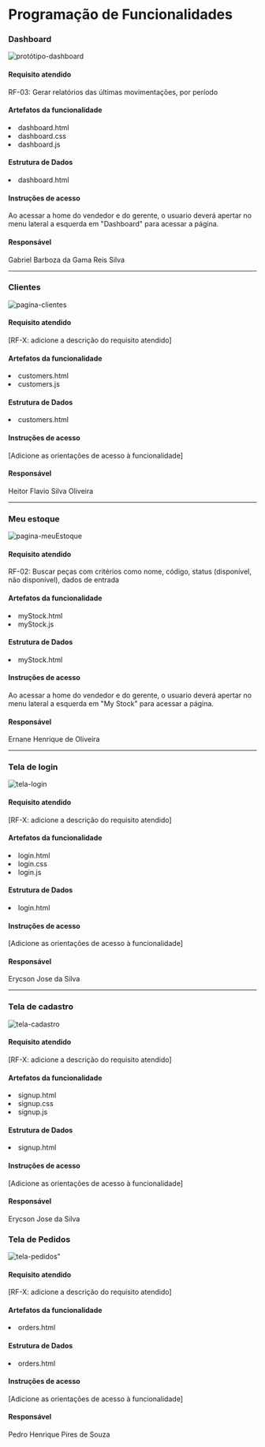 # Programação de Funcionalidades

### Dashboard

<img src="img/DashboardSFAP.png" alt="protótipo-dashboard">


#### Requisito atendido

RF-03: Gerar relatórios das últimas movimentações, por período


#### Artefatos da funcionalidade

<li>dashboard.html</li>
<li>dashboard.css</li>
<li>dashboard.js</li>

#### Estrutura de Dados

<li>dashboard.html</li>


#### Instruções de acesso

Ao acessar a home do vendedor e do gerente, o usuario deverá apertar no menu lateral a esquerda em "Dashboard" para acessar a página.


#### Responsável

Gabriel Barboza da Gama Reis Silva

<hr>

### Clientes

<img src="img/clientesSFAP.png" alt="pagina-clientes">


#### Requisito atendido

[RF-X: adicione a descrição do requisito atendido]


#### Artefatos da funcionalidade

<li>customers.html</li>
<li>customers.js</li>


#### Estrutura de Dados

<li>customers.html</li>


#### Instruções de acesso

[Adicione as orientações de acesso à funcionalidade]


#### Responsável

Heitor Flavio Silva Oliveira

<hr>

### Meu estoque

<img src="img/meuEstoqueSFAP.png" alt="pagina-meuEstoque">


#### Requisito atendido

RF-02: Buscar peças com critérios como nome, código, status (disponível, não disponível), dados de entrada


#### Artefatos da funcionalidade

<li>myStock.html</li>
<li>myStock.js</li>


#### Estrutura de Dados

<li>myStock.html</li>


#### Instruções de acesso

Ao acessar a home do vendedor e do gerente, o usuario deverá apertar no menu lateral a esquerda em "My Stock" para acessar a página.


#### Responsável

Ernane Henrique de Oliveira

<hr>

### Tela de login

<img src="img/loginSFAP.png" alt="tela-login">


#### Requisito atendido

[RF-X: adicione a descrição do requisito atendido]


#### Artefatos da funcionalidade

<li>login.html</li>
<li>login.css</li>
<li>login.js</li>


#### Estrutura de Dados

<li>login.html</li>


#### Instruções de acesso

[Adicione as orientações de acesso à funcionalidade]


#### Responsável

Erycson Jose da Silva

<hr>

### Tela de cadastro

<img src="img/cadastroSFAP.png" alt="tela-cadastro">

#### Requisito atendido

[RF-X: adicione a descrição do requisito atendido]


#### Artefatos da funcionalidade

<li>signup.html</li>
<li>signup.css</li>
<li>signup.js</li>


#### Estrutura de Dados

<li>signup.html</li>


#### Instruções de acesso

[Adicione as orientações de acesso à funcionalidade]


#### Responsável

Erycson Jose da Silva

### Tela de Pedidos

<img src="img/pedidosSFAP.png" alt="tela-pedidos">"

#### Requisito atendido

[RF-X: adicione a descrição do requisito atendido]


#### Artefatos da funcionalidade

<li>orders.html</li>



#### Estrutura de Dados

<li>orders.html</li>


#### Instruções de acesso

[Adicione as orientações de acesso à funcionalidade]


#### Responsável

Pedro Henrique Pires de Souza
